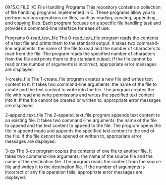 0X15.C FILE I/O
File Handling Programs
This repository contains a collection of file handling programs implemented in C. These programs allow you to perform various operations on files,
such as reading, creating, appending, and copying files. Each program focuses on a specific file handling task and provides a command-line interface for ease of use.

Programs
0-read_text_file
The 0-read_text_file program reads the contents of a text file and prints them to the standard output. It takes two command-line arguments: the name of the file to read
and the number of characters to read from the file. The program reads the specified number of characters from the file and prints them to the standard output.
If the file cannot be read or the number of arguments is incorrect, appropriate error messages are displayed.

1-create_file
The 1-create_file program creates a new file and writes text content to it. It takes two command-line arguments: the name of the file to create and the text content to write into the file.
The program creates the file with read and write permissions and writes the specified text content into it. If the file cannot be created or written to, appropriate error messages are displayed.

2-append_text_file
The 2-append_text_file program appends text content to an existing file. It takes two command-line arguments: the name of the file to append and the text content to append to the file.
The program opens the file in append mode and appends the specified text content to the end of the file. If the file cannot be opened or written to, appropriate error messages are displayed.

3-cp
The 3-cp program copies the contents of one file to another file. It takes two command-line arguments: the name of the source file and the name of the destination file.
The program reads the content from the source file and writes it to the destination file. If the number of arguments is incorrect or any file operation fails, appropriate error messages are displayed.

